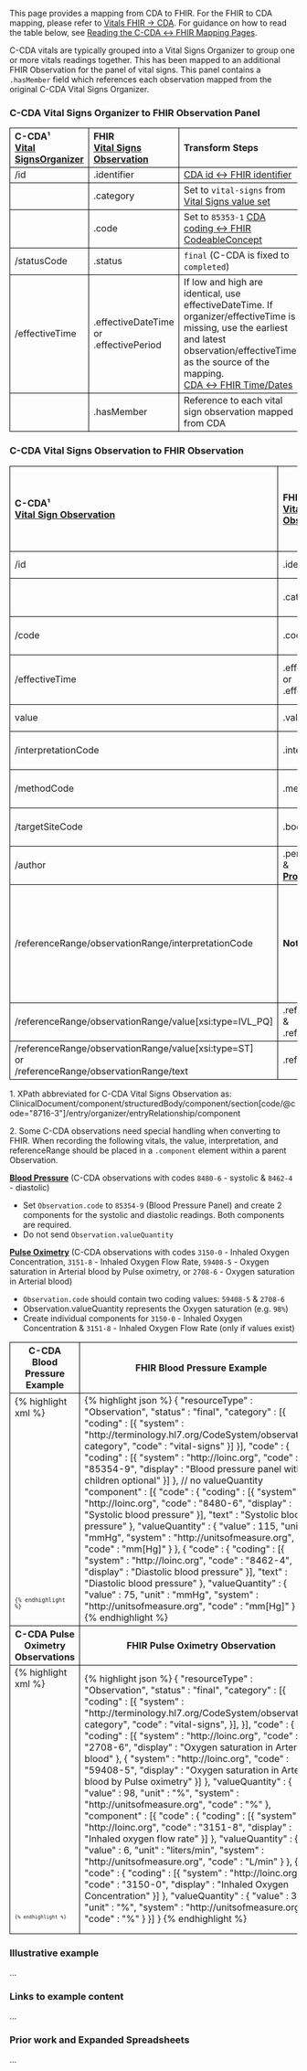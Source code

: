 <style>
td, th {
   border: 1px solid black!important;
}
</style>

This page provides a mapping from CDA to FHIR. For the FHIR to CDA mapping, please refer to [Vitals FHIR → CDA](./FC-vitals.html). For guidance on how to read the table below, see [Reading the C-CDA ↔ FHIR Mapping Pages](./mappingGuidance.html).

C-CDA vitals are typically grouped into a Vital Signs Organizer to group one or more vitals readings together. This has been mapped to an additional FHIR Observation for the panel of vital signs. This panel contains a `.hasMember` field which references each observation mapped from the original C-CDA Vital Signs Organizer.

### C-CDA Vital Signs Organizer to FHIR Observation Panel

|C-CDA¹<br/>[Vital SignsOrganizer](https://hl7.org/cda/us/ccda/3.0.0/StructureDefinition-VitalSignsOrganizer.html)|FHIR<br/>[Vital Signs Observation](https://hl7.org/fhir/us/core/STU4/StructureDefinition-us-core-vital-signs.html)|Transform Steps|
|:----|:----|:----|
|/id|.identifier|[CDA id ↔ FHIR identifier](mappingGuidance.html#cda-id--fhir-identifier)|
||.category|Set to `vital-signs` from [Vital Signs value set](https://hl7.org/fhir/us/core/STU4/ValueSet-us-core-vital-signs.html)
||.code|Set to `85353-1` [CDA coding ↔ FHIR CodeableConcept](mappingGuidance.html#cda-coding--fhir-codeableconcept)|
|/statusCode|.status|`final` (C-CDA is fixed to `completed`)
|/effectiveTime|.effectiveDateTime<br/>or<br/>.effectivePeriod|If low and high are identical, use effectiveDateTime. If organizer/effectiveTime is missing, use the earliest and latest observation/effectiveTime as the source of the mapping.<br/>[CDA ↔ FHIR Time/Dates](mappingGuidance.html#cda--fhir-timedates)
||.hasMember|Reference to each vital sign observation mapped from CDA

### C-CDA Vital Signs Observation to FHIR Observation

|C-CDA¹<br/>[Vital Sign Observation](https://hl7.org/cda/us/ccda/3.0.0/StructureDefinition-VitalSignObservation.html)|FHIR<br/>[Vital Signs Observation](https://hl7.org/fhir/us/core/STU4/StructureDefinition-us-core-vital-signs.html)|Transform Steps<br/>Note: US Core defines separate profiles for individual vitals such as [weight](https://hl7.org/fhir/us/core/STU4/StructureDefinition-us-core-body-weight.html), [heart rate](https://hl7.org/fhir/us/core/STU4/StructureDefinition-us-core-heart-rate.html), etc.|
|:----|:----|:----|
|/id|.identifier|[CDA id ↔ FHIR identifier](mappingGuidance.html#cda-id--fhir-identifier)|
||.category|Set to `vital-signs` from [Vital Signs value set](https://hl7.org/fhir/us/core/STU4/ValueSet-us-core-vital-signs.html)
|/code |.code²|[CDA coding ↔ FHIR CodeableConcept](mappingGuidance.html#cda-coding--fhir-codeableconcept)|
|/effectiveTime|.effectiveDateTime<br/>or<br/>.effectivePeriod|Prefer effectiveDateTime<br/>[CDA ↔ FHIR Time/Dates](mappingGuidance.html#cda--fhir-timedates)
|value|.valueQuantity²|[CDA ↔ FHIR Quantity](mappingGuidance.html#cda--fhir-quantity)
|/interpretationCode|.interpretation²|[CDA coding ↔ FHIR CodeableConcept](mappingGuidance.html#cda-coding--fhir-codeableconcept)|
|/methodCode|.method|[CDA coding ↔ FHIR CodeableConcept](mappingGuidance.html#cda-coding--fhir-codeableconcept)|
|/targetSiteCode|.bodySite|[CDA coding ↔ FHIR CodeableConcept](mappingGuidance.html#cda-coding--fhir-codeableconcept)|
|/author|.performer<br/>&<br/>**[Provenance](http://hl7.org/fhir/us/core/STU4/StructureDefinition-us-core-procedure.html)**|[CDA ↔ FHIR Provenance](mappingGuidance.html#cda--fhir-provenance)|
|/referenceRange/observationRange/interpretationCode|**Not Supported**|FHIR expects reference ranges to be "normal" ranges. If C-CDA includes multiple reference ranges, only map the one with interpretationCode = `"N"`.
|/referenceRange/observationRange/value[xsi:type=IVL_PQ]|.referenceRange.low²<br/>&<br/>.referenceRange.high²|[CDA ↔ FHIR Quantity](mappingGuidance.html#cda--fhir-quantity)
|/referenceRange/observationRange/value[xsi:type=ST]<br/>or<br/>/referenceRange/observationRange/text|.referenceRange.text²|

1\. XPath abbreviated for C-CDA Vital Signs Observation as: <br/> ClinicalDocument/component/structuredBody/component/section[code/@code="8716-3"]/entry/organizer/entryRelationship/component

2\. Some C-CDA observations need special handling when converting to FHIR. When recording the following vitals, the value, interpretation, and referenceRange should be placed in a `.component` element within a parent Observation.

**[Blood Pressure](https://hl7.org/fhir/us/core/STU4/StructureDefinition-us-core-blood-pressure.html)** (C-CDA observations with codes `8480-6` - systolic & `8462-4` - diastolic)
- Set `Observation.code` to `85354-9` (Blood Pressure Panel) and create 2 components for the systolic and diastolic readings. Both components are required.
- Do not send `Observation.valueQuantity`

**[Pulse Oximetry](https://hl7.org/fhir/us/core/STU4/StructureDefinition-us-core-pulse-oximetry.html)** (C-CDA observations with codes `3150-0` - Inhaled Oxygen Concentration,  `3151-8` - Inhaled Oxygen Flow Rate, `59408-5` - Oxygen saturation in Arterial blood by Pulse oximetry, or  `2708-6` - Oxygen saturation in Arterial blood)
- `Observation.code` should contain two coding values: `59408-5` & `2708-6`
- Observation.valueQuantity represents the Oxygen saturation (e.g. `98%`)
- Create individual components for `3150-0` - Inhaled Oxygen Concentration & `3151-8` - Inhaled Oxygen Flow Rate (only if values exist)

<table>
<tr><th>C-CDA Blood Pressure Example</th><th>FHIR Blood Pressure Example</th></tr>
<tr><td>
<div markdown="1">
{% highlight xml %}
<organizer>
  <!-- C-CDA Vital Signs Organizer -->
  <templateId 
    root="2.16.840.1.113883.10.20.22.4.26" 
    extension="2015-08-01" />
  <id root="..." />
  <code 
    code="46680005" 
    codeSystem="2.16.840.1.113883.6.96" 
    codeSystemName="SNOMED CT"
    displayName="Vital Signs" />
  <statusCode code="completed" />
  <!-- effectiveTime, author, etc stripped -->
  <component>
    <observation>
      <!-- C-CDA Vital Signs Observation -->
      <templateId 
        root="2.16.840.1.113883.10.20.22.4.27"
        extension="2014-06-09" />
      <id root="..." />
      <code 
        code="8480-6" 
        codeSystem="2.16.840.1.113883.6.1" 
        codeSystemName="LOINC"
        displayName="Systolic blood pressure" />
      <statusCode code="completed" />
      <value xsi:type="PQ" 
        value="115" 
        unit="mm[Hg]" />
    </observation>
  </component>
  <component>
    <observation>
      <!-- C-CDA Vital Signs Observation -->
      <templateId 
        root="2.16.840.1.113883.10.20.22.4.27"
        extension="2014-06-09" />
      <id root="..." />
      <code 
        code="8462-4" 
        codeSystem="2.16.840.1.113883.6.1" 
        codeSystemName="LOINC"
        displayName="Diastolic blood pressure" />
      <value xsi:type="PQ" value="75" unit="mm[Hg]" />
    </observation>
  </component>
</organizer>
{% endhighlight %}
</div>

</td><td>
<div markdown="1">
{% highlight json %}
{
  "resourceType" : "Observation",
  "status" : "final",
  "category" : [{
    "coding" : [{
      "system" : "http://terminology.hl7.org/CodeSystem/observation-category",
      "code" : "vital-signs"
    }]
  }],
  "code" : {
    "coding" : [{
      "system" : "http://loinc.org",
      "code" : "85354-9",
      "display" : "Blood pressure panel with all children optional"
    }]
  },
  // no valueQuantity
  "component" : [{
    "code" : {
      "coding" : [{
        "system" : "http://loinc.org",
        "code" : "8480-6",
        "display" : "Systolic blood pressure"
      }],
      "text" : "Systolic blood pressure"
    },
    "valueQuantity" : {
      "value" : 115,
      "unit" : "mmHg",
      "system" : "http://unitsofmeasure.org",
      "code" : "mm[Hg]"
    }
  },
  {
    "code" : {
      "coding" : [{
        "system" : "http://loinc.org",
        "code" : "8462-4",
        "display" : "Diastolic blood pressure"
      }],
      "text" : "Diastolic blood pressure"
    },
    "valueQuantity" : {
      "value" : 75,
      "unit" : "mmHg",
      "system" : "http://unitsofmeasure.org",
      "code" : "mm[Hg]"
    }
  }]
}
{% endhighlight %}
</div>
</td></tr>
<tr><th>C-CDA Pulse Oximetry Observations</th><th>FHIR Pulse Oximetry Observation</th></tr>
<tr><td>
<div markdown="1">
{% highlight xml %}
<organizer>
  <!-- C-CDA Vital Signs Organizer -->
  <templateId 
    root="2.16.840.1.113883.10.20.22.4.26" 
    extension="2015-08-01" />
  <id root="..." />
  <code 
    code="46680005" 
    codeSystem="2.16.840.1.113883.6.96" 
    codeSystemName="SNOMED CT"
    displayName="Vital Signs" />
  <statusCode code="completed" />
  <!-- effectiveTime, author, etc stripped -->
  <component>
    <observation>
      <!-- C-CDA Vital Signs Observation -->
      <templateId 
        root="2.16.840.1.113883.10.20.22.4.27"
        extension="2014-06-09" />
      <id root="..." />
      <code 
        code="2708-6" 
        codeSystem="2.16.840.1.113883.6.1" 
        codeSystemName="LOINC"
        displayName="Oxygen saturation" />
      <value xsi:type="PQ" 
        value="98" 
        unit="%" />
    </observation>
  </component>
  <component>
    <observation>
      <!-- C-CDA Vital Signs Observation -->
      <templateId 
        root="2.16.840.1.113883.10.20.22.4.27"
        extension="2014-06-09" />
      <id root="..." />
      <code 
        code="3151-8" 
        codeSystem="2.16.840.1.113883.6.1"
        codeSystemName="LOINC"
        displayName="Inhaled Oxygen Flow Rate" />
      <value xsi:type="PQ" 
        value="6" 
        unit="L/min" />
    </observation>
  </component>
  <component>
    <observation>
      <!-- C-CDA Vital Signs Observation -->
      <templateId 
        root="2.16.840.1.113883.10.20.22.4.27"
        extension="2014-06-09" />
      <id root="..." />
      <code 
        code="3150-0" 
        codeSystem="2.16.840.1.113883.6.1" 
        codeSystemName="LOINC"
        displayName="Inhaled Oxygen Concentration" />
      <value xsi:type="PQ" 
        value="35" 
        unit="%" />
    </observation>
  </component>
</organizer>
{% endhighlight %}
</div>

</td><td>
<div markdown="1">
{% highlight json %}
{
  "resourceType" : "Observation",
  "status" : "final",
  "category" : [{
    "coding" : [{
      "system" : "http://terminology.hl7.org/CodeSystem/observation-category",
      "code" : "vital-signs",
    }],
  }],
  "code" : {
    "coding" : [{
      "system" : "http://loinc.org",
      "code" : "2708-6",
      "display" : "Oxygen saturation in Arterial blood"
    },
    {
      "system" : "http://loinc.org",
      "code" : "59408-5",
      "display" : "Oxygen saturation in Arterial blood by Pulse oximetry"
    }]
  },
  "valueQuantity" : {
    "value" : 98,
    "unit" : "%",
    "system" : "http://unitsofmeasure.org",
    "code" : "%"
  },
  "component" : [{
    "code" : {
      "coding" : [{
        "system" : "http://loinc.org",
        "code" : "3151-8",
        "display" : "Inhaled oxygen flow rate"
      }]
    },
    "valueQuantity" : {
      "value" : 6,
      "unit" : "liters/min",
      "system" : "http://unitsofmeasure.org",
      "code" : "L/min"
    }
  },
  {
    "code" : {
      "coding" : [{
        "system" : "http://loinc.org",
        "code" : "3150-0",
        "display" : "Inhaled Oxygen Concentration"
      }]
    },
    "valueQuantity" : {
      "value" : 35,
      "unit" : "%",
      "system" : "http://unitsofmeasure.org",
      "code" : "%"
    }
  }]
}
{% endhighlight %}
</div>
</td></tr>
</table>


### Illustrative example
...
### Links to example content
...
### Prior work and Expanded Spreadsheets
...